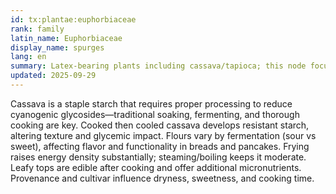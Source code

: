 ```yaml
---
id: tx:plantae:euphorbiaceae
rank: family
latin_name: Euphorbiaceae
display_name: spurges
lang: en
summary: Latex-bearing plants including cassava/tapioca; this node focuses on starchy roots processed into boiled roots, fries, pearls, and flours.
updated: 2025-09-29
---
```


Cassava is a staple starch that requires proper processing to reduce cyanogenic glycosides—traditional soaking, fermenting, and thorough cooking are key. Cooked then cooled cassava develops resistant starch, altering texture and glycemic impact. Flours vary by fermentation (sour vs sweet), affecting flavor and functionality in breads and pancakes. Frying raises energy density substantially; steaming/boiling keeps it moderate. Leafy tops are edible after cooking and offer additional micronutrients. Provenance and cultivar influence dryness, sweetness, and cooking time.
